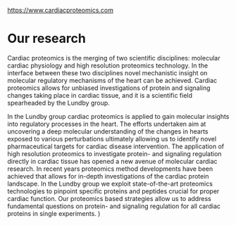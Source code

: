 https://www.cardiacproteomics.com

# Our research
Cardiac proteomics is the merging of two scientific disciplines: molecular cardiac physiology and high resolution proteomics technology. In the interface between these two disciplines novel mechanistic insight on molecular regulatory mechanisms of the heart can be achieved. Cardiac proteomics allows for unbiased investigations of protein and signaling changes taking place in cardiac tissue, and it is a scientific field spearheaded by the Lundby group.
 
In the Lundby group cardiac proteomics is applied to gain molecular insights into regulatory processes in the heart. The efforts undertaken aim at uncovering a deep molecular understanding of the changes in hearts exposed to various perturbations ultimately allowing us to identify novel
pharmaceutical targets for cardiac disease intervention.
​
The application of high resolution proteomics to investigate protein- and signaling regulation directly in cardiac tissue has opened a new avenue of molecular cardiac research. In recent years proteomics method developments have been achieved that allows for in-depth investigations of the cardiac protein landscape. In the Lundby group we exploit state-of-the-art proteomics technologies to pinpoint specific proteins and peptides crucial for proper cardiac function. Our proteomics based strategies allow us to address fundamental questions on protein- and signaling regulation for all cardiac proteins in single experiments.
)
